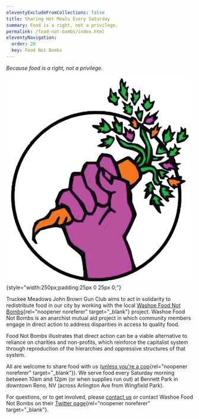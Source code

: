 ```yaml
---
eleventyExcludeFromCollections: false
title: Sharing Hot Meals Every Saturday
summary: Food is a right, not a privilege.
permalink: /food-not-bombs/index.html
eleventyNavigation:
  order: 20
  key: Food Not Bombs
---
```

*Because food is a right, not a privilege.*

![](/static/img/food-not-bombs.png){style="width:250px;padding:25px 0 25px 0;"}

Truckee Meadows John Brown Gun Club aims to act in solidarity to redistribute food in our city by working with the local [Washoe Food Not Bombs](https://twitter.com/WashoeFNB){rel="noopener noreferer" target="_blank"} project. Washoe Food Not Bombs is an anarchist mutual aid project in which community members engage in direct action to address disparities in access to quality food.

Food Not Bombs illustrates that direct action can be a viable alternative to reliance on charities and non-profits, which reinforce the capitalist system through reproduction of the hierarchies and oppressive structures of that system.

All are welcome to share food with us ([unless you're a cop](http://aworldwithoutpolice.org/){rel="noopener noreferer" target="_blank"}). We serve food every Saturday morning between 10am and 12pm (or when supplies run out) at Bennett Park in downtown Reno, NV (across Arlington Ave from Wingfield Park).

For questions, or to get involved, please [contact us](/contact/) or contact Washoe Food Not Bombs on their [Twitter page](https://twitter.com/WashoeFNB){rel="noopener noreferer" target="_blank"}.
